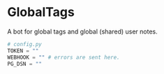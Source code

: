 # GlobalTags

A bot for global tags and global (shared) user notes.

```py
# config.py
TOKEN = ""
WEBHOOK = "" # errors are sent here.
PG_DSN = ""
```